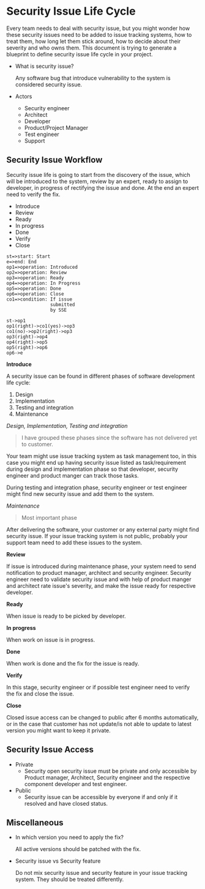 # Security Issue Life Cycle

Every team needs to deal with security issue, but you might wonder how these security issues need to be added to issue tracking systems, how to treat them, how long let them stick around, how to decide about their severity and who owns them. This document is trying to generate a blueprint to define security issue life cycle in your project.

- What is security issue?

    Any software bug that introduce vulnerability to the system is considered security issue.


- Actors
    - Security engineer
    - Architect
    - Developer
    - Product/Project Manager
    - Test engineer
    - Support

## Security Issue Workflow

Security issue life is going to start from the discovery of the issue, which will be introduced to the system, review by an expert, ready to assign to developer, in progress of rectifying the issue and done. At the end an expert need to verify the fix.

- Introduce
- Review
- Ready
- In progress
- Done
- Verify
- Close

```flowchart
st=>start: Start
e=>end: End
op1=>operation: Introduced
op2=>operation: Review
op3=>operation: Ready
op4=>operation: In Progress
op5=>operation: Done
op6=>operation: Close
co1=>condition: If issue
                submitted
                by SSE

st->op1
op1(right)->co1(yes)->op3
co1(no)->op2(right)->op3
op3(right)->op4
op4(right)->op5
op5(right)->op6
op6->e
```

**Introduce**

A security issue can be found in different phases of software development life cycle:

1. Design
2. Implementation
3. Testing and integration
4. Maintenance

*Design, Implementation, Testing and integration*

> I have grouped these phases since the software has not delivered yet to customer.

Your team might use issue tracking system as task management too, in this case you might end up having security issue listed as task/requirement during design and implementation phase so that developer, security engineer and product manger can track those tasks.

During testing and integration phase, security engineer or test engineer might find new security issue and add them to the system.

*Maintenance*

> Most important phase

After delivering the software, your customer or any external party might find security issue. If your issue tracking system is not public, probably your support team need to add these issues to the system.

**Review**

If issue is introduced during maintenance phase, your system need to send notification to product manager, architect and security engineer. Security engineer need to validate security issue and with help of product manger and architect rate issue's severity, and make the issue ready for respective developer.

**Ready**

When issue is ready to be picked by developer.

**In progress**

When work on issue is in progress.

**Done**

When work is done and the fix for the issue is ready.

**Verify**

In this stage, security engineer or if possible test engineer need to verify the fix and close the issue.

**Close**

Closed issue access can be changed to public after 6 months automatically, or in the case that customer has not update/is not able to update to latest version you might want to keep it private.

## Security Issue Access

- Private
    - Security open security issue must be private and only accessible by Product manager, Architect, Security engineer and the respective component developer and test engineer.
- Public
    - Security issue can be accessible by everyone if and only if it resolved and have closed status.

## Miscellaneous

- In which version you need to apply the fix?

	All active versions should be patched with the fix.

- Security issue vs Security feature

	Do not mix security issue and security feature in your issue tracking system. They should be treated differently.
